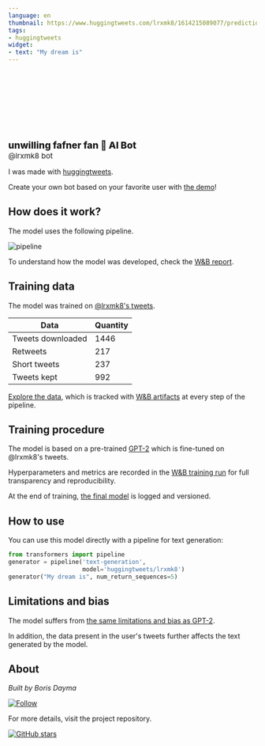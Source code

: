 ```yaml
---
language: en
thumbnail: https://www.huggingtweets.com/lrxmk8/1614215089077/predictions.png
tags:
- huggingtweets
widget:
- text: "My dream is"
---
```


<div>
<div style="width: 132px; height:132px; border-radius: 50%; background-size: cover; background-image: url('https://pbs.twimg.com/profile_images/1357927290668204033/OpBIwyhz_400x400.jpg')">
</div>
<div style="margin-top: 8px; font-size: 19px; font-weight: 800">unwilling fafner fan 🤖 AI Bot </div>
<div style="font-size: 15px">@lrxmk8 bot</div>
</div>

I was made with [huggingtweets](https://github.com/borisdayma/huggingtweets).

Create your own bot based on your favorite user with [the demo](https://colab.research.google.com/github/borisdayma/huggingtweets/blob/master/huggingtweets-demo.ipynb)!

## How does it work?

The model uses the following pipeline.

![pipeline](https://github.com/borisdayma/huggingtweets/blob/master/img/pipeline.png?raw=true)

To understand how the model was developed, check the [W&B report](https://app.wandb.ai/wandb/huggingtweets/reports/HuggingTweets-Train-a-model-to-generate-tweets--VmlldzoxMTY5MjI).

## Training data

The model was trained on [@lrxmk8's tweets](https://twitter.com/lrxmk8).

| Data | Quantity |
| --- | --- |
| Tweets downloaded | 1446 |
| Retweets | 217 |
| Short tweets | 237 |
| Tweets kept | 992 |

[Explore the data](https://wandb.ai/wandb/huggingtweets/runs/29b2rqy9/artifacts), which is tracked with [W&B artifacts](https://docs.wandb.com/artifacts) at every step of the pipeline.

## Training procedure

The model is based on a pre-trained [GPT-2](https://huggingface.co/gpt2) which is fine-tuned on @lrxmk8's tweets.

Hyperparameters and metrics are recorded in the [W&B training run](https://wandb.ai/wandb/huggingtweets/runs/3lczfusm) for full transparency and reproducibility.

At the end of training, [the final model](https://wandb.ai/wandb/huggingtweets/runs/3lczfusm/artifacts) is logged and versioned.

## How to use

You can use this model directly with a pipeline for text generation:

```python
from transformers import pipeline
generator = pipeline('text-generation',
                     model='huggingtweets/lrxmk8')
generator("My dream is", num_return_sequences=5)
```

## Limitations and bias

The model suffers from [the same limitations and bias as GPT-2](https://huggingface.co/gpt2#limitations-and-bias).

In addition, the data present in the user's tweets further affects the text generated by the model.

## About

*Built by Boris Dayma*

[![Follow](https://img.shields.io/twitter/follow/borisdayma?style=social)](https://twitter.com/intent/follow?screen_name=borisdayma)

For more details, visit the project repository.

[![GitHub stars](https://img.shields.io/github/stars/borisdayma/huggingtweets?style=social)](https://github.com/borisdayma/huggingtweets)

